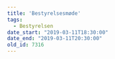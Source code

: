 ```yaml
---
title: 'Bestyrelsesmøde'
tags:
  - Bestyrelsen
date_start: "2019-03-11T18:30:00"
date_end: "2019-03-11T20:30:00"
old_id: 7316
---
```

